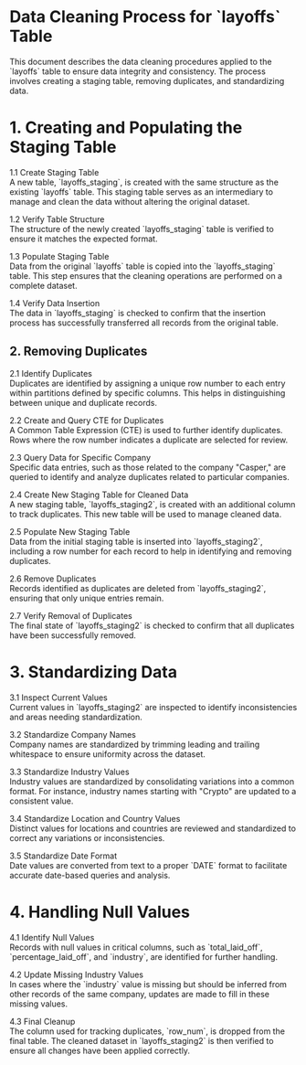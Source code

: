 #   Data Cleaning Process for \`layoffs\`  Table

This document describes the data cleaning procedures applied to the \`layoffs\` table to ensure data integrity and consistency. The process involves creating a staging table, removing duplicates, and standardizing data.

# 1\. Creating and Populating the Staging Table

 1.1 Create Staging Table  
A new table, \`layoffs\_staging\`, is created with the same structure as the existing \`layoffs\` table. This staging table serves as an intermediary to manage and clean the data without altering the original dataset.

 1.2 Verify Table Structure  
The structure of the newly created \`layoffs\_staging\` table is verified to ensure it matches the expected format.

 1.3 Populate Staging Table  
Data from the original \`layoffs\` table is copied into the \`layoffs\_staging\` table. This step ensures that the cleaning operations are performed on a complete dataset.

 1.4 Verify Data Insertion  
The data in \`layoffs\_staging\` is checked to confirm that the insertion process has successfully transferred all records from the original table.

##  2\. Removing Duplicates

 2.1 Identify Duplicates  
Duplicates are identified by assigning a unique row number to each entry within partitions defined by specific columns. This helps in distinguishing between unique and duplicate records.

 2.2 Create and Query CTE for Duplicates  
A Common Table Expression (CTE) is used to further identify duplicates. Rows where the row number indicates a duplicate are selected for review.

 2.3 Query Data for Specific Company  
Specific data entries, such as those related to the company "Casper," are queried to identify and analyze duplicates related to particular companies.

 2.4 Create New Staging Table for Cleaned Data  
A new staging table, \`layoffs\_staging2\`, is created with an additional column to track duplicates. This new table will be used to manage cleaned data.

 2.5 Populate New Staging Table  
Data from the initial staging table is inserted into \`layoffs\_staging2\`, including a row number for each record to help in identifying and removing duplicates.

 2.6 Remove Duplicates  
Records identified as duplicates are deleted from \`layoffs\_staging2\`, ensuring that only unique entries remain.

 2.7 Verify Removal of Duplicates  
The final state of \`layoffs\_staging2\` is checked to confirm that all duplicates have been successfully removed.

#  3\. Standardizing Data

 3.1 Inspect Current Values  
Current values in \`layoffs\_staging2\` are inspected to identify inconsistencies and areas needing standardization.

 3.2 Standardize Company Names  
Company names are standardized by trimming leading and trailing whitespace to ensure uniformity across the dataset.

 3.3 Standardize Industry Values  
Industry values are standardized by consolidating variations into a common format. For instance, industry names starting with "Crypto" are updated to a consistent value.

 3.4 Standardize Location and Country Values  
Distinct values for locations and countries are reviewed and standardized to correct any variations or inconsistencies.

 3.5 Standardize Date Format  
Date values are converted from text to a proper \`DATE\` format to facilitate accurate date-based queries and analysis.

#  4\. Handling Null Values

 4.1 Identify Null Values  
Records with null values in critical columns, such as \`total\_laid\_off\`, \`percentage\_laid\_off\`, and \`industry\`, are identified for further handling.

 4.2 Update Missing Industry Values  
In cases where the \`industry\` value is missing but should be inferred from other records of the same company, updates are made to fill in these missing values.

 4.3 Final Cleanup  
The column used for tracking duplicates, \`row\_num\`, is dropped from the final table. The cleaned dataset in \`layoffs\_staging2\` is then verified to ensure all changes have been applied correctly.

